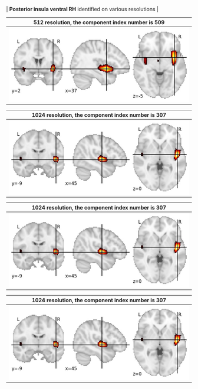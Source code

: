 


| **Posterior insula ventral RH** identified on various resolutions |

| 512 resolution, the component index number is 509|  
|:---:|  
| ![Component 512](../512/final/509.jpg "From component 512: Posterior insula ventral RH") |

| 1024 resolution, the component index number is 307|  
|:---:|  
| ![Component 1024](../1024/final/307.jpg "From component 1024: Posterior insula ventral RH") |

| 1024 resolution, the component index number is 307|  
|:---:|  
| ![Component 1024](../1024/final/307.jpg "From component 1024: Posterior insula ventral RH") |

| 1024 resolution, the component index number is 307|  
|:---:|  
| ![Component 1024](../1024/final/307.jpg "From component 1024: Posterior insula ventral RH") |